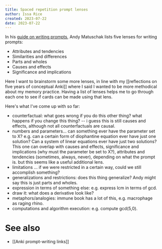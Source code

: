 ```yaml
---
title: Spaced repetition prompt lenses
author: Issa Rice
created: 2023-07-22
date: 2023-07-22
---
```


In his [guide on writing prompts](https://andymatuschak.org/prompts/), Andy Matuschak lists five lenses for writing prompts:

- Attributes and tendencies
- Similarities and differences
- Parts and wholes
- Causes and effects
- Significance and implications

Here I want to brainstorm some more lenses, in line with my [[reflections on five years of conceptual Anki]] where I said I wanted to be more methodical about my memory practice. Having a list of lenses helps me to go through each one to see if cards can be made using that lens.

Here's what I've come up with so far:

- counterfactual: what goes wrong if you do this other thing? what happens if you change this thing? -- i guess this is still causes and effects, although not all counterfactuals are causal.
- numbers and parameters... can something ever have the parameter set to X? e.g. can a certain form of diophantine equation ever have just one solution? Can a system of linear equations ever have just two solutions? This one can overlap with causes and effects, significance and implications (why must the parameter be set to X?), attributes and tendencies (sometimes, always, never), depending on what the prompt is. but this seems like a useful additional lens.
- limitations ... if we were restricted in a certain way, could we still accomplish something?
- generalizations and restrictions: does this thing generalize? Andy might say this is just parts and wholes.
- expression in terms of something else: e.g. express lcm in terms of gcd.
- draw it: what does a derivative look like?
- metaphors/analogies: immune book has a lot of this, e.g. macrophage as raging rhino.
- computations and algorithm execution: e.g. compute gcd(5,0).

# See also
- [[Anki prompt-writing links]]